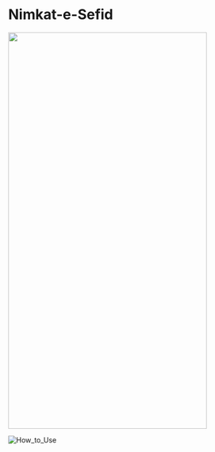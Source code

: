 # Nimkat-e-Sefid

<img src="https://github.com/mostafachegeni/Nimkat-e-Sefid/blob/2ae4506444d94c5e5da06c4cc6c5e9d069de509e/How_to_Use.gif" width="400" height="800" />

![How_to_Use](https://github.com/mostafachegeni/Nimkat-e-Sefid/blob/2ae4506444d94c5e5da06c4cc6c5e9d069de509e/How_to_Use.gif)
